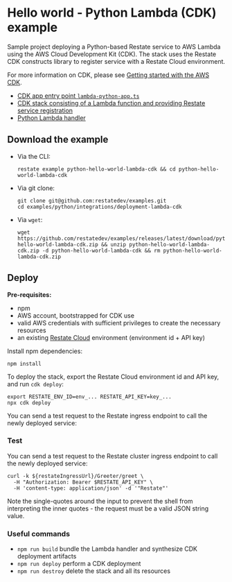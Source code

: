 # Hello world - Python Lambda (CDK) example

Sample project deploying a Python-based Restate service to AWS Lambda using the AWS Cloud Development Kit (CDK).
The stack uses the Restate CDK constructs library to register service with a Restate Cloud environment.

For more information on CDK, please see [Getting started with the AWS CDK](https://docs.aws.amazon.com/cdk/v2/guide/getting_started.html).

* [CDK app entry point `lambda-python-app.ts`](bin/lambda-python-app.ts)
* [CDK stack consisting of a Lambda function and providing Restate service registration](lib/lambda-python-stack.ts)
* [Python Lambda handler](lib/lambda/handler.py)

## Download the example

- Via the CLI:
    ```shell
    restate example python-hello-world-lambda-cdk && cd python-hello-world-lambda-cdk
    ```

- Via git clone:
    ```shell
    git clone git@github.com:restatedev/examples.git
    cd examples/python/integrations/deployment-lambda-cdk
    ```

- Via `wget`:
    ```shell
    wget https://github.com/restatedev/examples/releases/latest/download/python-hello-world-lambda-cdk.zip && unzip python-hello-world-lambda-cdk.zip -d python-hello-world-lambda-cdk && rm python-hello-world-lambda-cdk.zip
    ```

## Deploy

**Pre-requisites:**

* npm
* AWS account, bootstrapped for CDK use
* valid AWS credentials with sufficient privileges to create the necessary resources
* an existing [Restate Cloud](https://restate.dev) environment (environment id + API key)

Install npm dependencies:

```shell
npm install
```

To deploy the stack, export the Restate Cloud environment id and API key, and run `cdk deploy`:

```shell
export RESTATE_ENV_ID=env_... RESTATE_API_KEY=key_...
npx cdk deploy
```

You can send a test request to the Restate ingress endpoint to call the newly deployed service:

### Test

You can send a test request to the Restate cluster ingress endpoint to call the newly deployed service:

```shell
curl -k ${restateIngressUrl}/Greeter/greet \
  -H "Authorization: Bearer $RESTATE_API_KEY" \
  -H 'content-type: application/json' -d '"Restate"'
```

Note the single-quotes around the input to prevent the shell from interpreting the inner quotes - the request must be a
valid JSON string value.

### Useful commands

* `npm run build`    bundle the Lambda handler and synthesize CDK deployment artifacts
* `npm run deploy`   perform a CDK deployment
* `npm run destroy`  delete the stack and all its resources
